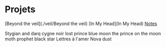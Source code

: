 # Projets

[Beyond the veil](./veil/Beyond the veil)
[In My Head](In My Head)
[Notes](Notes)

Stygian and darq
cygne noir
lost prince
blue moon
the prince on the moon
moth prophet
black star
Lettres à l'amer
Nova dust
